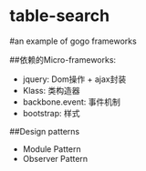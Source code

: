 table-search
============

#an example of gogo frameworks

##依赖的Micro-frameworks:

+ jquery: Dom操作 + ajax封装
+ Klass: 类构造器
+ backbone.event: 事件机制
+ bootstrap: 样式

##Design patterns

+ Module Pattern
+ Observer Pattern